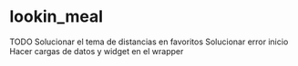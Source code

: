 # lookin_meal

TODO
Solucionar el tema de distancias en favoritos
Solucionar error inicio
Hacer cargas de datos y widget en el wrapper


 
